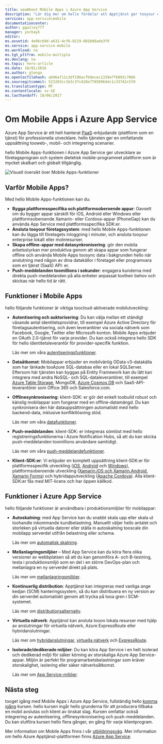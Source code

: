 ```yaml
---
title: aaaAbout Mobile Apps i Azure App Service
description: "Lär dig mer om hello fördelar att Apptjänst ger tooyour enterprise mobile-appar."
services: app-service\mobile
documentationcenter: 
author: ggailey777
manager: yochayk
editor: 
ms.assetid: 4e96cb9d-a632-4cf6-8219-0810d8ade3f9
ms.service: app-service-mobile
ms.workload: na
ms.tgt_pltfrm: mobile-multiple
ms.devlang: na
ms.topic: hero-article
ms.date: 10/01/2016
ms.author: glenga
ms.openlocfilehash: ab96af11c3df196acfb9ecec1339e7f6093c7066
ms.sourcegitcommit: 523283cc1b3c37c428e77850964dc1c33742c5f0
ms.translationtype: MT
ms.contentlocale: sv-SE
ms.lasthandoff: 10/06/2017
---
```

# <a name="getting-started"> </a>Om Mobile Apps i Azure App Service
Azure App Service är ett helt hanterat [PaaS](https://azure.microsoft.com/overview/what-is-paas/)-erbjudande (plattform som en tjänst) för professionella utvecklare. hello tjänsten ger en omfattande uppsättning tooweb-, mobil- och integrering scenarier. 

hello Mobile Apps-funktionen i Azure App Service ger utvecklare av företagsprogram och system dietetisk mobile-programmet plattform som är mycket skalbart och globalt tillgänglig.

![Visuell översikt över Mobile Apps-funktioner](./media/app-service-mobile-value-prop/overview.png)

## <a name="why-mobile-apps"></a>Varför Mobile Apps?
Med hello Mobile Apps-funktionen kan du:

* **Bygga plattformsspecifika och plattformsoberoende appar**: Oavsett om du bygger appar särskilt för iOS, Android eller Windows eller plattformsoberoende Xamarin- eller Cordova-appar (PhoneGap) kan du använda App Service med plattformsspecifika SDK:er.
* **Ansluta tooyour företagssystem**: med hello Mobile Apps-funktionen kan du lägga till företagets inloggning i minuter, och ansluta tooyour enterprise lokalt eller molnresurser.
* **Skapa offline-appar med datasynkronisering**: gör den mobila arbetsstyrkan mer produktiva genom att skapa appar som fungerar offline och använda Mobile Apps toosync data i bakgrunden hello när anslutning med någon av dina datakällor i företaget eller programvara som en tjänst (SaaS) API: er.
* **Push-meddelanden toomillions i sekunder**: engagera kunderna med direkta push-meddelanden på alla enheter anpassat tootheir behov och skickas när hello tid är rätt.

## <a name="mobile-apps-features"></a>Funktioner i Mobile Apps
hello följande funktioner är viktiga toocloud-aktiverade mobilutveckling:

* **Autentisering och auktorisering**: Du kan välja mellan ett ständigt växande antal identitetsprovidrar, till exempel Azure Active Directory för företagsautentisering, och även leverantörer via sociala nätverk som Facebook, Google, Twitter eller Microsoft-konton. Mobile Apps erbjuder en OAuth 2.0-tjänst för varje provider. Du kan också integrera hello SDK för hello identitetsleverantör för provider-specifik funktion.

    Läs mer om våra [autentiseringsfunktioner].

* **Dataåtkomst**: Mobilappar erbjuder en mobilvänlig OData v3-datakälla som har länkade tooAzure SQL-databas eller en lokal SQLServer. Eftersom här tjänsten kan byggas på Entity Framework kan du lätt kan integrera med andra NoSQL- och SQL-dataleverantörer, till exempel [Azure Table Storage], MongoDB, [Azure Cosmos DB] och SaaS-API-leverantörer som Office 365 och Salesforce.com.

* **Offlinesynkronisering**: klient-SDK: er gör det enkelt toobuild robust och känslig mobilappar som fungerar med en offline-datamängd. Du kan synkronisera den här datauppsättningen automatiskt med hello backend-data, inklusive konfliktlösning stöd.

  Läs mer om våra [datafunktioner].

* **Push-meddelanden**: klient-SDK: er integreras sömlöst med hello registreringsfunktionerna i Azure Notification Hubs, så att du kan skicka push-meddelanden toomillions användare samtidigt.

  Läs mer om våra [push-meddelandefunktioner].

* **Klient-SDK:er**: Vi erbjuder en komplett uppsättning klient-SDK:er för plattformsspecifik utveckling ([iOS], [Android] och [Windows]), plattformsoberoende utveckling ([Xamarin.iOS och Xamarin.Android], [Xamarin Forms]) och hybridapputveckling ([Apache Cordova]). Alla klient-SDK:er fås med MIT-licens och har öppen källkod.

## <a name="azure-app-service-features"></a>Funktioner i Azure App Service
hello följande funktioner är användbara i produktionsmiljöer för mobilappar:

* **Autoskalning**: med App Service kan du snabbt skala upp eller skala ut toohandle inkommande kundbelastning. Manuellt väljer hello antalet och storleken på virtuella datorer eller ställa in autoskalning tooscale din mobilapp serverdel utifrån belastning eller schema.

  Läs mer om [automatisk skalning].

* **Mellanlagringsmiljöer** – Med App Service kan du köra flera olika versioner av webbplatsen så att du kan genomföra A- och B-testning, testa i produktionsmiljö som en del i en större DevOps-plan och mellanlagra en ny serverdel direkt på plats.

  Läs mer om [mellanlagringsmiljöer].

* **Kontinuerlig distribution**: Apptjänst kan integreras med vanliga ange kedjan (SCM) hanteringssystem, så du kan distribuera en ny version av din serverdel automatiskt genom att trycka på tooa gren i SCM-systemet.

  Läs mer om [distributionsalternativ].

* **Virtuella nätverk**: Apptjänst kan ansluta tooon lokala resurser med hjälp av anslutningar för virtuella nätverk, Azure ExpressRoute eller hybridanslutningar.

  Läs mer om [hybridanslutningar], [virtuella nätverk] och [ExpressRoute].

* **Isolerade/dedikerade miljöer**: Du kan köra App Service i en helt isolerad och dedikerad miljö för säker körning av storskaliga Azure App Service-appar. Miljön är perfekt för programarbetsbelastningar som kräver storskalighet, isolering eller säker nätverksåtkomst.

  Läs mer om [App Service-miljöer].

## <a name="next-steps"></a>Nästa steg

tooget igång med Mobile Apps i Azure App Service, fullständig hello [komma igång] kursen. hello kursen ingår hello grunderna för att producera tillbaka en mobil avslutas och klient av önskat slag. Kursen omfattar också integrering av autentisering, offlinesynkronisering och push-meddelanden. Du kan slutföra kursen hello flera gånger, en gång för varje klientprogram.

Mer information om Mobile Apps finns i vår [utbildningsväg].
Mer information om hello Azure Apptjänst-plattformen finns [Azure App Service].

<!-- URLs. -->
[Migrate your mobile service tooApp Service]: app-service-mobile-migrating-from-mobile-services.md
[Azure App Service]: ../app-service/app-service-value-prop-what-is.md
[komma igång]: app-service-mobile-ios-get-started.md
[Azure Table Storage]:../cosmos-db/table-storage-how-to-use-dotnet.md
[Azure Cosmos DB]: ../cosmos-db/documentdb-get-started.md
[autentiseringsfunktioner]: ./app-service-mobile-auth.md
[datafunktioner]: ./app-service-mobile-offline-data-sync.md
[push-meddelandefunktioner]: ../notification-hubs/notification-hubs-push-notification-overview.md
[iOS]: ./app-service-mobile-ios-how-to-use-client-library.md
[Android]: ./app-service-mobile-android-how-to-use-client-library.md
[Windows]: ./app-service-mobile-dotnet-how-to-use-client-library.md
[Xamarin.iOS och Xamarin.Android]: ./app-service-mobile-dotnet-how-to-use-client-library.md
[Xamarin Forms]: ./app-service-mobile-xamarin-forms-get-started.md
[Apache Cordova]: ./app-service-mobile-cordova-how-to-use-client-library.md
[automatisk skalning]: ../app-service-web/web-sites-scale.md
[mellanlagringsmiljöer]: ../app-service-web/web-sites-staged-publishing.md
[distributionsalternativ]: ../app-service-web/web-sites-deploy.md
[hybridanslutningar]: ../app-service-web/web-sites-hybrid-connection-get-started.md
[virtuella nätverk]: ../app-service-web/web-sites-integrate-with-vnet.md
[ExpressRoute]: ../app-service-web/app-service-app-service-environment-network-configuration-expressroute.md
[App Service-miljöer]: ../app-service-web/app-service-app-service-environment-intro.md
[utbildningsväg]: https://azure.microsoft.com/en-us/documentation/learning-paths/appservice-mobileapps/
